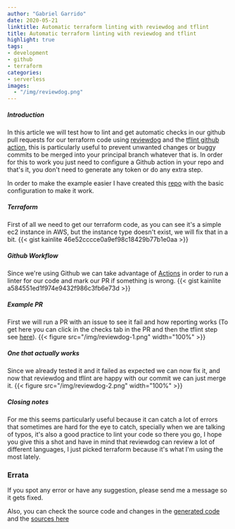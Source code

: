 ```yaml
---
author: "Gabriel Garrido"
date: 2020-05-21
linktitle: Automatic terraform linting with reviewdog and tflint
title: Automatic terraform linting with reviewdog and tflint
highlight: true
tags:
- development
- github
- terraform
categories:
- serverless
images:
  - "/img/reviewdog.png"
---
```


##### **Introduction**
In this article we will test how to lint and get automatic checks in our github pull requests for our terraform code using [reviewdog](https://github.com/reviewdog/reviewdog) and the [tflint github action](https://github.com/reviewdog/action-tflint), this is particularly useful to prevent unwanted changes or buggy commits to be merged into your principal branch whatever that is. In order for this to work you just need to configure a Github action in your repo and that's it, you don't need to generate any token or do any extra step.

In order to make the example easier I have created this [repo](https://github.com/kainlite/reviewdog) with the basic configuration to make it work.

##### **Terraform**
First of all we need to get our terraform code, as you can see it's a simple ec2 instance in AWS, but the instance type doesn't exist, we will fix that in a bit.
{{< gist kainlite 46e52cccce0a9ef98c18429b77b1e0aa >}}

##### **Github Workflow**
Since we're using Github we can take advantage of [Actions](https://github.com/features/actions) in order to run a linter for our code and mark our PR if something is wrong.
{{< gist kainlite a584551ed1f974e9432f986c3fb6e73d >}}

##### **Example PR**
First we will run a PR with an issue to see it fail and how reporting works (To get here you can click in the checks tab in the PR and then the tflint step see [here](https://github.com/kainlite/reviewdog/pull/1/checks?check_run_id=793169790)).
{{< figure src="/img/reviewdog-1.png" width="100%" >}}

##### **One that actually works**
Since we already tested it and it failed as expected we can now fix it, and now that reviewdog and tflint are happy with our commit we can just merge it.
{{< figure src="/img/reviewdog-2.png" width="100%" >}}

##### **Closing notes**
For me this seems particularly useful because it can catch a lot of errors that sometimes are hard for the eye to catch, specially when we are talking of typos, it's also a good practice to lint your code so there you go, I hope you give this a shot and have in mind that reviewdog can review a lot of different languages, I just picked terraform because it's what I'm using the most lately.

### Errata
If you spot any error or have any suggestion, please send me a message so it gets fixed.

Also, you can check the source code and changes in the [generated code](https://github.com/kainlite/kainlite.github.io) and the [sources here](https://github.com/kainlite/blog)

